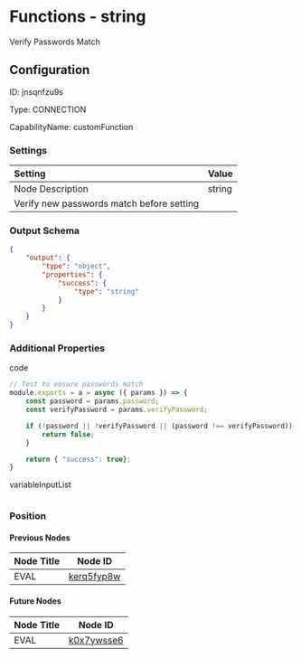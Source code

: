 # Functions - string 
Verify Passwords Match
## Configuration
ID:  jnsqnfzu9s

Type: CONNECTION 

CapabilityName: customFunction

### Settings
| Setting | Value  |
| :------------------------ | ---------------------------------------- |
| Node Description | string 
Verify new passwords match before setting | 




### Output Schema
``` json 
{
	"output": {
		"type": "object",
		"properties": {
			"success": {
				"type": "string"
			}
		}
	}
} 
```

### Additional Properties
code
```js 
// Test to ensure passwords match
module.exports = a = async ({ params }) => {
	const password = params.password;
	const verifyPassword = params.verifyPassword;

	if (!password || !verifyPassword || (password !== verifyPassword)) {
		return false;
	}

	return { "success": true};
}
```


variableInputList
```
```





### Position

#### Previous Nodes
| Node Title | Node ID |
| :------------- | ------------ |
| EVAL | [kerq5fyp8w](./kerq5fyp8w.md) | 
 
 #### Future Nodes
| Node Title | Node ID |
| :------------- | ------------ |
| EVAL |[k0x7ywsse6](./k0x7ywsse6.md) | 